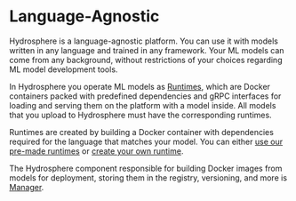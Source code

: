 # Language-Agnostic

Hydrosphere is a language-agnostic platform. You can use it with models written in any language and trained in any framework. Your ML models can come from any background, without restrictions of your choices regarding ML model development tools.  

In Hydrosphere you operate ML models as [Runtimes](../concepts.md#runtimes), which are Docker containers packed with predefined dependencies and gRPC interfaces for loading and serving them on the platform with a model inside. All models that you upload to Hydrosphere must have the corresponding runtimes. 

Runtimes are created by building a Docker container with dependencies required for the language that matches your model. You can either [use our pre-made runtimes](../../resources/reference/runtimes.md) or [create your own runtime](../../quickstart/how-to/develop-runtimes.md). 

The Hydrosphere component responsible for building Docker images from models for deployment, storing them in the registry, versioning, and more is [Manager](../services/serving.md#manager).

